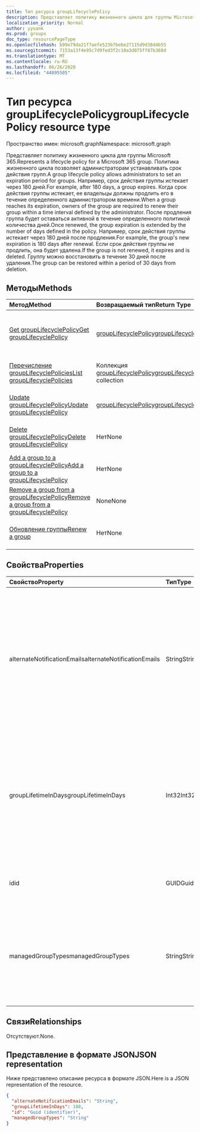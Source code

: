 ```yaml
---
title: Тип ресурса groupLifecyclePolicy
description: Представляет политику жизненного цикла для группы Microsoft 365.
localization_priority: Normal
author: yyuank
ms.prod: groups
doc_type: resourcePageType
ms.openlocfilehash: b99e79da21f7aefe523b7bebe27115d9d38d4b55
ms.sourcegitcommit: 7153a13f4e95c7d9fed3f2c10a3d075ff87b368d
ms.translationtype: MT
ms.contentlocale: ru-RU
ms.lasthandoff: 06/26/2020
ms.locfileid: "44895505"
---
```

# <a name="grouplifecyclepolicy-resource-type"></a><span data-ttu-id="ad736-103">Тип ресурса groupLifecyclePolicy</span><span class="sxs-lookup"><span data-stu-id="ad736-103">groupLifecyclePolicy resource type</span></span>

<span data-ttu-id="ad736-104">Пространство имен: microsoft.graph</span><span class="sxs-lookup"><span data-stu-id="ad736-104">Namespace: microsoft.graph</span></span>

<span data-ttu-id="ad736-105">Представляет политику жизненного цикла для группы Microsoft 365.</span><span class="sxs-lookup"><span data-stu-id="ad736-105">Represents a lifecycle policy for a Microsoft 365 group.</span></span> <span data-ttu-id="ad736-106">Политика жизненного цикла позволяет администраторам устанавливать срок действия групп.</span><span class="sxs-lookup"><span data-stu-id="ad736-106">A group lifecycle policy allows administrators to set an expiration period for groups.</span></span> <span data-ttu-id="ad736-107">Например, срок действия группы истекает через 180 дней.</span><span class="sxs-lookup"><span data-stu-id="ad736-107">For example, after 180 days, a group expires.</span></span> <span data-ttu-id="ad736-108">Когда срок действия группы истекает, ее владельцы должны продлить его в течение определенного администратором времени.</span><span class="sxs-lookup"><span data-stu-id="ad736-108">When a group reaches its expiration, owners of the group are required to renew their group within a time interval defined by the administrator.</span></span> <span data-ttu-id="ad736-109">После продления группа будет оставаться активной в течение определенного политикой количества дней.</span><span class="sxs-lookup"><span data-stu-id="ad736-109">Once renewed, the group expiration is extended by the number of days defined in the policy.</span></span> <span data-ttu-id="ad736-110">Например, срок действия группы истекает через 180 дней после продления.</span><span class="sxs-lookup"><span data-stu-id="ad736-110">For example, the group's new expiration is 180 days after renewal.</span></span> <span data-ttu-id="ad736-111">Если срок действия группы не продлить, она будет удалена.</span><span class="sxs-lookup"><span data-stu-id="ad736-111">If the group is not renewed, it expires and is deleted.</span></span> <span data-ttu-id="ad736-112">Группу можно восстановить в течение 30 дней после удаления.</span><span class="sxs-lookup"><span data-stu-id="ad736-112">The group can be restored within a period of 30 days from deletion.</span></span>

## <a name="methods"></a><span data-ttu-id="ad736-113">Методы</span><span class="sxs-lookup"><span data-stu-id="ad736-113">Methods</span></span>

| <span data-ttu-id="ad736-114">Метод</span><span class="sxs-lookup"><span data-stu-id="ad736-114">Method</span></span> | <span data-ttu-id="ad736-115">Возвращаемый тип</span><span class="sxs-lookup"><span data-stu-id="ad736-115">Return Type</span></span> | <span data-ttu-id="ad736-116">Описание</span><span class="sxs-lookup"><span data-stu-id="ad736-116">Description</span></span> |
|:---------------|:--------|:----------|
|[<span data-ttu-id="ad736-117">Get groupLifecyclePolicy</span><span class="sxs-lookup"><span data-stu-id="ad736-117">Get groupLifecyclePolicy</span></span>](../api/grouplifecyclepolicy-get.md) | [<span data-ttu-id="ad736-118">groupLifecyclePolicy</span><span class="sxs-lookup"><span data-stu-id="ad736-118">groupLifecyclePolicy</span></span>](grouplifecyclepolicy.md) |<span data-ttu-id="ad736-119">Чтение свойств и связей объекта groupLifecyclePolicy.</span><span class="sxs-lookup"><span data-stu-id="ad736-119">Read properties and relationships of a groupLifecyclePolicy object.</span></span>|
|[<span data-ttu-id="ad736-120">Перечисление groupLifecyclePolicies</span><span class="sxs-lookup"><span data-stu-id="ad736-120">List groupLifecyclePolicies</span></span>](../api/grouplifecyclepolicy-list.md) | <span data-ttu-id="ad736-121">Коллекция [groupLifecyclePolicy](grouplifecyclepolicy.md)</span><span class="sxs-lookup"><span data-stu-id="ad736-121">[groupLifecyclePolicy](grouplifecyclepolicy.md) collection</span></span> | <span data-ttu-id="ad736-122">Перечисление всех объектов groupLifecyclePolicy.</span><span class="sxs-lookup"><span data-stu-id="ad736-122">List all the groupLifecyclePolicies.</span></span> |
|[<span data-ttu-id="ad736-123">Update groupLifecyclePolicy</span><span class="sxs-lookup"><span data-stu-id="ad736-123">Update groupLifecyclePolicy</span></span>](../api/grouplifecyclepolicy-update.md) | [<span data-ttu-id="ad736-124">groupLifecyclePolicy</span><span class="sxs-lookup"><span data-stu-id="ad736-124">groupLifecyclePolicy</span></span>](grouplifecyclepolicy.md) | <span data-ttu-id="ad736-125">Обновление объекта groupLifecyclePolicy.</span><span class="sxs-lookup"><span data-stu-id="ad736-125">Update a groupLifecyclePolicy object.</span></span> |
|[<span data-ttu-id="ad736-126">Delete groupLifecyclePolicy</span><span class="sxs-lookup"><span data-stu-id="ad736-126">Delete groupLifecyclePolicy</span></span>](../api/grouplifecyclepolicy-delete.md) | <span data-ttu-id="ad736-127">Нет</span><span class="sxs-lookup"><span data-stu-id="ad736-127">None</span></span> | <span data-ttu-id="ad736-128">Удаление объекта groupLifecyclePolicy.</span><span class="sxs-lookup"><span data-stu-id="ad736-128">Delete a groupLifecyclePolicy object.</span></span> |
|[<span data-ttu-id="ad736-129">Add a group to a groupLifecyclePolicy</span><span class="sxs-lookup"><span data-stu-id="ad736-129">Add a group to a groupLifecyclePolicy</span></span>](../api/grouplifecyclepolicy-addgroup.md)|<span data-ttu-id="ad736-130">Нет</span><span class="sxs-lookup"><span data-stu-id="ad736-130">None</span></span>| <span data-ttu-id="ad736-131">Добавление группы в политику жизненного цикла.</span><span class="sxs-lookup"><span data-stu-id="ad736-131">Add a group to a lifecycle policy</span></span> |
|[<span data-ttu-id="ad736-132">Remove a group from a groupLifecyclePolicy</span><span class="sxs-lookup"><span data-stu-id="ad736-132">Remove a group from a groupLifecyclePolicy</span></span>](../api/grouplifecyclepolicy-removegroup.md)|<span data-ttu-id="ad736-133">None</span><span class="sxs-lookup"><span data-stu-id="ad736-133">None</span></span>| <span data-ttu-id="ad736-134">Удаление группы из политики жизненного цикла.</span><span class="sxs-lookup"><span data-stu-id="ad736-134">Remove a group to a lifecycle policy.</span></span> |
|[<span data-ttu-id="ad736-135">Обновление группы</span><span class="sxs-lookup"><span data-stu-id="ad736-135">Renew a group</span></span>](../api/grouplifecyclepolicy-renewgroup.md)|<span data-ttu-id="ad736-136">Нет</span><span class="sxs-lookup"><span data-stu-id="ad736-136">None</span></span>| <span data-ttu-id="ad736-137">Обновление даты окончания срока действия группы.</span><span class="sxs-lookup"><span data-stu-id="ad736-137">Renew a group's expiration date.</span></span> |

## <a name="properties"></a><span data-ttu-id="ad736-138">Свойства</span><span class="sxs-lookup"><span data-stu-id="ad736-138">Properties</span></span>

| <span data-ttu-id="ad736-139">Свойство</span><span class="sxs-lookup"><span data-stu-id="ad736-139">Property</span></span> | <span data-ttu-id="ad736-140">Тип</span><span class="sxs-lookup"><span data-stu-id="ad736-140">Type</span></span> | <span data-ttu-id="ad736-141">Описание</span><span class="sxs-lookup"><span data-stu-id="ad736-141">Description</span></span> |
|:---------------|:--------|:----------|
|<span data-ttu-id="ad736-142">alternateNotificationEmails</span><span class="sxs-lookup"><span data-stu-id="ad736-142">alternateNotificationEmails</span></span>|<span data-ttu-id="ad736-143">String</span><span class="sxs-lookup"><span data-stu-id="ad736-143">String</span></span>| <span data-ttu-id="ad736-144">Список адресов электронной почты для отправки уведомлений о группах без владельцев.</span><span class="sxs-lookup"><span data-stu-id="ad736-144">List of email address to send notifications for groups without owners.</span></span> <span data-ttu-id="ad736-145">Можно указать несколько адресов электронной почты, разделив их точкой с запятой.</span><span class="sxs-lookup"><span data-stu-id="ad736-145">Multiple email address can be defined by separating email address with a semicolon.</span></span> |
|<span data-ttu-id="ad736-146">groupLifetimeInDays</span><span class="sxs-lookup"><span data-stu-id="ad736-146">groupLifetimeInDays</span></span>|<span data-ttu-id="ad736-147">Int32</span><span class="sxs-lookup"><span data-stu-id="ad736-147">Int32</span></span>| <span data-ttu-id="ad736-148">Количество дней до истечения срока действия группы.</span><span class="sxs-lookup"><span data-stu-id="ad736-148">Number of days before a group expires and needs to be renewed.</span></span> <span data-ttu-id="ad736-149">После продления группа будет оставаться активной в течение указанного количества дней.</span><span class="sxs-lookup"><span data-stu-id="ad736-149">Once renewed, the group expiration is extended by the number of days defined.</span></span> |
|<span data-ttu-id="ad736-150">id</span><span class="sxs-lookup"><span data-stu-id="ad736-150">id</span></span>|<span data-ttu-id="ad736-151">GUID</span><span class="sxs-lookup"><span data-stu-id="ad736-151">Guid</span></span>| <span data-ttu-id="ad736-152">Уникальный идентификатор политики.</span><span class="sxs-lookup"><span data-stu-id="ad736-152">A unique identifier for a policy.</span></span> <span data-ttu-id="ad736-153">Только для чтения.</span><span class="sxs-lookup"><span data-stu-id="ad736-153">Read-only.</span></span>|
|<span data-ttu-id="ad736-154">managedGroupTypes</span><span class="sxs-lookup"><span data-stu-id="ad736-154">managedGroupTypes</span></span>|<span data-ttu-id="ad736-155">String</span><span class="sxs-lookup"><span data-stu-id="ad736-155">String</span></span>| <span data-ttu-id="ad736-156">Тип группы, к которому применяется политика истечения срока действия.</span><span class="sxs-lookup"><span data-stu-id="ad736-156">The group type for which the expiration policy applies.</span></span> <span data-ttu-id="ad736-157">Возможные значения — **All**, **Selected** и **None**.</span><span class="sxs-lookup"><span data-stu-id="ad736-157">Possible values are **All**, **Selected** or **None**.</span></span> |

## <a name="relationships"></a><span data-ttu-id="ad736-158">Связи</span><span class="sxs-lookup"><span data-stu-id="ad736-158">Relationships</span></span>

<span data-ttu-id="ad736-159">Отсутствуют.</span><span class="sxs-lookup"><span data-stu-id="ad736-159">None.</span></span>

## <a name="json-representation"></a><span data-ttu-id="ad736-160">Представление в формате JSON</span><span class="sxs-lookup"><span data-stu-id="ad736-160">JSON representation</span></span>

<span data-ttu-id="ad736-161">Ниже представлено описание ресурса в формате JSON.</span><span class="sxs-lookup"><span data-stu-id="ad736-161">Here is a JSON representation of the resource.</span></span>

<!-- {
  "blockType": "resource",
  "optionalProperties": [

  ],
  "@odata.type": "microsoft.graph.groupLifecyclePolicy"
}-->

```json
{
  "alternateNotificationEmails": "String",
  "groupLifetimeInDays": 180,
  "id": "Guid (identifier)",
  "managedGroupTypes": "String"
}

```

<!-- uuid: 8fcb5dbc-d5aa-4681-8e31-b001d5168d79
2015-10-25 14:57:30 UTC -->
<!-- {
  "type": "#page.annotation",
  "description": "groupLifecyclePolicy resource",
  "keywords": "",
  "section": "documentation",
  "tocPath": ""
}-->
